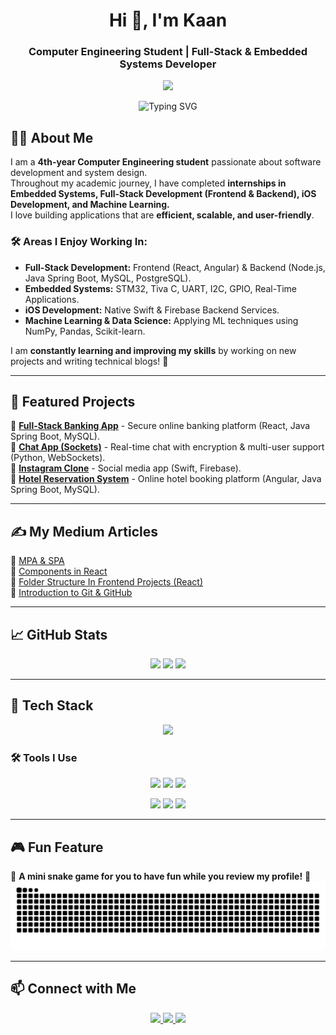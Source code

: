 

<h1 align="center">Hi 👋, I'm Kaan</h1>
<h3 align="center">Computer Engineering Student | Full-Stack & Embedded Systems Developer</h3>

<p align="center">
  <img src="https://media.giphy.com/media/qgQUggAC3Pfv687qPC/giphy.gif" width="500"/>
</p>


<p align="center">
  <img src="https://readme-typing-svg.herokuapp.com?font=Fira+Code&size=22&duration=1&pause=1&color=00FF00&center=true&vCenter=true&width=600&lines=print(%22Musa+Kaan+Altın%22);console.log(%22Musa+Kaan+Altın%22);System.out.println(%22Musa+Kaan+Altın%22);printf(%22Musa+Kaan+Altın%5Cn%22);cout+%3C%3C+%22Musa+Kaan+Altın%22;NSLog(@%22Musa+Kaan+Altın%22);" alt="Typing SVG" />
</p>


## 👨‍💻 About Me  
I am a **4th-year Computer Engineering student** passionate about software development and system design.  
Throughout my academic journey, I have completed **internships in Embedded Systems, Full-Stack Development (Frontend & Backend), iOS Development, and Machine Learning.**  
I love building applications that are **efficient, scalable, and user-friendly**.  

### 🛠 Areas I Enjoy Working In:  
- **Full-Stack Development:** Frontend (React, Angular) & Backend (Node.js, Java Spring Boot, MySQL, PostgreSQL).  
- **Embedded Systems:** STM32, Tiva C, UART, I2C, GPIO, Real-Time Applications.  
- **iOS Development:** Native Swift & Firebase Backend Services.  
- **Machine Learning & Data Science:** Applying ML techniques using NumPy, Pandas, Scikit-learn.  

I am **constantly learning and improving my skills** by working on new projects and writing technical blogs! 🚀  

---

## 📌 Featured Projects  
🔹 [**Full-Stack Banking App**](https://github.com/MKaaNa/fullstack-bank-app) - Secure online banking platform (React, Java Spring Boot, MySQL).  
🔹 [**Chat App (Sockets)**](https://github.com/MkaaNa/chat-app) - Real-time chat with encryption & multi-user support (Python, WebSockets).  
🔹 [**Instagram Clone**](https://github.com/MkaaNa/instagram-clone) - Social media app (Swift, Firebase).  
🔹 [**Hotel Reservation System**](https://github.com/MKaaNa/OtelRezervasyon) - Online hotel booking platform (Angular, Java Spring Boot, MySQL).  

---

## ✍️ My Medium Articles  
📖 [MPA & SPA](https://medium.com/@mkaanaltin/mpa-spa-1a37d3cc93f4)  
📖 [Components in React](https://medium.com/@mkaanaltin/components-in-react-91a366876dfd)  
📖 [Folder Structure In Frontend Projects (React)](https://medium.com/@mkaanaltin/folder-structure-in-frontend-projects-react-3559659b855a)  
📖 [Introduction to Git & GitHub](https://medium.com/towardsdev/introduction-02fcf9c3bb1f)  

---

## 📈 GitHub Stats  
<div align="center">
  <img src="https://github-readme-stats.vercel.app/api?username=MkaaNa&show_icons=true&theme=radical" height="150"/>
  <img src="https://github-readme-streak-stats.herokuapp.com/?user=MkaaNa&theme=dark" height="150"/>
  <img src="https://github-readme-stats.vercel.app/api/top-langs/?username=MkaaNa&layout=compact&theme=radical" height="150"/>
</div>

---

## 🚀 Tech Stack  
<p align="center">
  <img src="https://skillicons.dev/icons?i=swift,react,angular,nodejs,java,spring,cpp,c,python,mysql,postgresql,firebase,linux,git" />
</p>

### 🛠 Tools I Use
<p align="center">
  <img src="https://img.shields.io/badge/-Xcode-1575F9?style=for-the-badge&logo=xcode&logoColor=white" />
  <img src="https://img.shields.io/badge/-STM32-03234B?style=for-the-badge&logo=stmicroelectronics&logoColor=white" />
  <img src="https://img.shields.io/badge/-IntelliJ%20IDEA-000000?style=for-the-badge&logo=intellij-idea&logoColor=white" />
</p>
<p align="center">
  <img src="https://img.shields.io/badge/-PyCharm-21D789?style=for-the-badge&logo=pycharm&logoColor=white" />
  <img src="https://img.shields.io/badge/-VSCode-007ACC?style=for-the-badge&logo=visual-studio-code&logoColor=white" />
  <img src="https://img.shields.io/badge/-Rider-000000?style=for-the-badge&logo=rider&logoColor=white" />
</p>

---

## 🎮 Fun Feature  
🐍 **A mini snake game for you to have fun while you review my profile!** 🐍  
<picture>
  <source media="(prefers-color-scheme: dark)" srcset="https://raw.githubusercontent.com/MKaaNa/MKaaNa/output/github-contribution-grid-snake-dark.svg">
  <source media="(prefers-color-scheme: light)" srcset="https://raw.githubusercontent.com/MKaaNa/MKaaNa/output/github-contribution-grid-snake.svg">
  <img alt="github contribution grid snake animation" src="https://raw.githubusercontent.com/MKaaNa/MKaaNa/output/github-contribution-grid-snake.svg">
</picture>

---

## 📫 Connect with Me  
<p align="center">
  <a href="https://linkedin.com/in/mkaana" target="blank">
    <img src="https://img.shields.io/badge/-LinkedIn-0077B5?style=for-the-badge&logo=linkedin&logoColor=white" height="40"/>
  </a>
  <a href="https://www.hackerrank.com/mkaanaltin" target="blank">
    <img src="https://img.shields.io/badge/-HackerRank-2EC866?style=for-the-badge&logo=hackerrank&logoColor=white" height="40"/>
  </a>
  <a href="https://github.com/MkaaNa" target="blank">
    <img src="https://img.shields.io/badge/-GitHub-181717?style=for-the-badge&logo=github&logoColor=white" height="40"/>
  </a>
</p>
